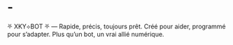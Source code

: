 # -
⛧ XKY⟡BOT ⛧ — Rapide, précis, toujours prêt.   Créé pour aider, programmé pour s’adapter.   Plus qu’un bot, un vrai allié numérique.
